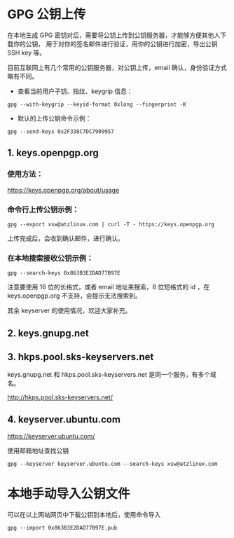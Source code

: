 # GPG 公钥上传

在本地生成 GPG 密钥对后，需要将公钥上传到公钥服务器，才能够方便其他人下载你的公钥，
用于对你的签名邮件进行验证，用你的公钥进行加密，导出公钥 SSH key 等。

目前互联网上有几个常用的公钥服务器，对公钥上传，email 确认，身份验证方式略有不同。

- 查看当前用户子钥、指纹、keygrip 信息：
```shell script
gpg --with-keygrip --keyid-format 0xlong --fingerprint -K
```
- 默认的上传公钥命令示例：
```shell script
gpg --send-keys 0x2F338C7DC7909957
```
## 1. keys.openpgp.org

### 使用方法：
https://keys.openpgp.org/about/usage

### 命令行上传公钥示例：
```shell script
gpg --export xsw@atzlinux.com | curl -T - https://keys.openpgp.org
```

上传完成后，会收到确认邮件，进行确认。

### 在本地搜索接收公钥示例：
```shell script
gpg --search-keys 0x863B3E2DAD77B97E
```

注意要使用 16 位的长格式，或者 email 地址来搜索，8 位短格式的 id ，在 keys.openpgp.org 不支持，会提示无法搜索到。

其余 keyserver 的使用情况，欢迎大家补充。

## 2. keys.gnupg.net
## 3. hkps.pool.sks-keyservers.net
keys.gnupg.net 和 hkps.pool.sks-keyservers.net 是同一个服务，有多个域名。

http://hkps.pool.sks-keyservers.net/

## 4. keyserver.ubuntu.com
https://keyserver.ubuntu.com/

使用邮箱地址查找公钥
```shell script
gpg --keyserver keyserver.ubuntu.com --search-keys xsw@atzlinux.com
```
# 本地手动导入公钥文件
可以在以上网站网页中下载公钥到本地后，使用命令导入
```shell script
gpg --import 0x863B3E2DAD77B97E.pub
```
